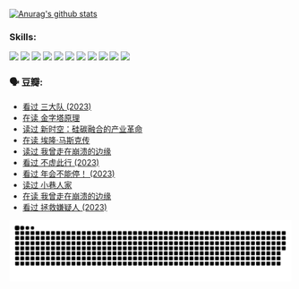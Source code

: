 
[![Anurag's github stats](https://github-readme-stats.vercel.app/api?username=w940853815)](https://github.com/anuraghazra/github-readme-stats)

### Skills:

<code><img height="32" src="https://cdn.jsdelivr.net/npm/simple-icons@v5/icons/python.svg"></code>
<code><img height="32" src="https://cdn.jsdelivr.net/npm/simple-icons@v5/icons/javascript.svg"></code>
<code><img height="32" src="https://cdn.jsdelivr.net/npm/simple-icons@v5/icons/django.svg"></code>
<code><img height="32" src="https://cdn.jsdelivr.net/npm/simple-icons@v5/icons/flask.svg"></code>
<code><img height="32" src="https://cdn.jsdelivr.net/npm/simple-icons@v5/icons/vuetify.svg"></code>
<code><img height="32" src="https://cdn.jsdelivr.net/npm/simple-icons@v5/icons/git.svg"></code>
<code><img height="32" src="https://cdn.jsdelivr.net/npm/simple-icons@v5/icons/docker.svg"></code>
<code><img height="32" src="https://cdn.jsdelivr.net/npm/simple-icons@v5/icons/postgresql.svg"></code>
<code><img height="32" src="https://cdn.jsdelivr.net/npm/simple-icons@v5/icons/elasticsearch.svg"></code>
<code><img height="32" src="https://cdn.jsdelivr.net/npm/simple-icons@v5/icons/macos.svg"></code>
<code><img height="32" src="https://cdn.jsdelivr.net/npm/simple-icons@v5/icons/linux.svg"></code>

### 🗣 豆瓣:

<!-- DOUBAN-ACTIVITIES:START -->
- [看过 三大队‎ (2023)](https://www.douban.com/people/136069238/status/4510323325/?_i=06933648)
- [在读 金字塔原理](https://www.douban.com/people/136069238/status/4507497587/?_i=06933648)
- [读过 新时空：硅碳融合的产业革命](https://www.douban.com/people/136069238/status/4506659177/?_i=06933648)
- [在读 埃隆·马斯克传](https://www.douban.com/people/136069238/status/4500417190/?_i=06933648)
- [读过 我曾走在崩溃的边缘](https://www.douban.com/people/136069238/status/4500416754/?_i=06933648)
- [看过 不虚此行‎ (2023)](https://www.douban.com/people/136069238/status/4499973052/?_i=06933648)
- [看过 年会不能停！‎ (2023)](https://www.douban.com/people/136069238/status/4498582002/?_i=06933648)
- [读过 小巷人家](https://www.douban.com/people/136069238/status/4489290935/?_i=06933648)
- [在读 我曾走在崩溃的边缘](https://www.douban.com/people/136069238/status/4489290559/?_i=06933648)
- [看过 拯救嫌疑人‎ (2023)](https://www.douban.com/people/136069238/status/4477421513/?_i=06933648)
<!-- DOUBAN-ACTIVITIES:END -->


![Snake animation](https://raw.githubusercontent.com/w940853815/w940853815/output/github-contribution-grid-snake.svg)

<!--
**w940853815/w940853815** is a ✨ _special_ ✨ repository because its `README.md` (this file) appears on your GitHub profile.

Here are some ideas to get you started:

- 🔭 I’m currently working on ...
- 🌱 I’m currently learning ...
- 👯 I’m looking to collaborate on ...
- 🤔 I’m looking for help with ...
- 💬 Ask me about ...
- 📫 How to reach me: ...
- 😄 Pronouns: ...
- ⚡ Fun fact: ...
-->
